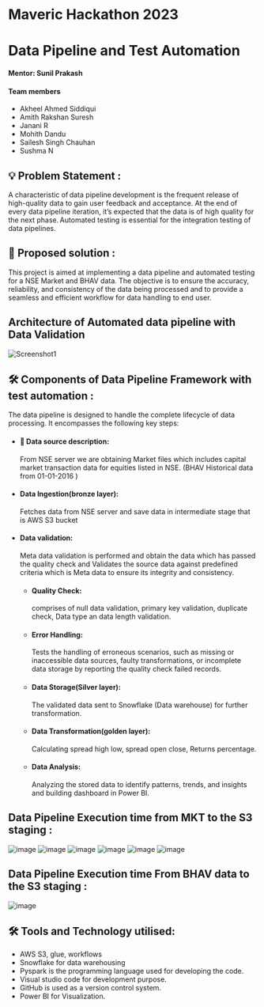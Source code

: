 # Maveric Hackathon 2023

# Data Pipeline and Test Automation 

#### Mentor: Sunil Prakash 

#### Team members 
  * Akheel Ahmed Siddiqui 
  * Amith Rakshan Suresh 
  * Janani R 
  * Mohith Dandu 
  * Sailesh Singh Chauhan 
  * Sushma N

## 💡 Problem Statement :
A characteristic of data pipeline development is the frequent release of high-quality data to gain user feedback and acceptance. At the end of every data pipeline iteration, it’s expected that the data is of high quality for the next phase. Automated testing is essential for the integration testing of data pipelines.

## 📝 Proposed solution :
This project is aimed at implementing a data pipeline and automated testing for a NSE Market and BHAV data. The objective is to ensure the accuracy, reliability, and consistency of the data being processed and to provide a seamless and efficient workflow for data handling to end user. 

## Architecture of Automated data pipeline with Data Validation
![Screenshot1](https://github.com/saileshchauhan/Hackathon2023/blob/master/Hackathon_DataPipeline-Final-2.png)


## 🛠 Components of Data Pipeline Framework with test automation :

The data pipeline is designed to handle the complete lifecycle of data processing. It encompasses the following key steps: 
* #### 📝 Data source description:
  From NSE server we are obtaining Market files which includes capital market transaction data for equities listed in NSE. (BHAV Historical data from 01-01-2016 ) 
* #### Data Ingestion(bronze layer):
   Fetches data from NSE server and save data in intermediate stage that is AWS S3 bucket 
* #### Data validation:
  Meta data validation is performed and obtain the data which has passed the quality check and Validates the source data against predefined criteria which is Meta data to ensure its integrity and consistency. 
  * #### Quality Check:
    comprises of null data validation, primary key validation, duplicate check, Data type an data length validation.
  * #### Error Handling:
    Tests the handling of erroneous scenarios, such as missing or inaccessible data sources, faulty transformations, or incomplete data storage by reporting the quality check failed records.
  * #### Data Storage(Silver layer):
    The validated data sent to Snowflake (Data warehouse) for further transformation.
  * #### Data Transformation(golden layer):
    Calculating spread high low, spread open close, Returns percentage.
  * #### Data Analysis:
    Analyzing the stored data to identify patterns, trends, and insights and building dashboard in Power BI.

## Data Pipeline Execution time from MKT to the S3 staging :
![image](https://github.com/saileshchauhan/Hackathon2023/assets/76868785/94fed1f0-b7ab-4585-be89-a3491e259a94)
![image](https://github.com/saileshchauhan/Hackathon2023/assets/76868785/5439c097-dca5-424d-916c-a7344008a7dc)
![image](https://github.com/saileshchauhan/Hackathon2023/assets/76868785/b33aaaad-90d9-45aa-9a50-387932aa4529)
![image](https://github.com/saileshchauhan/Hackathon2023/assets/76868785/7ae1460a-54b2-45b3-a035-06569631f9d1)
![image](https://github.com/saileshchauhan/Hackathon2023/assets/76868785/5612df37-a484-4ea8-b627-790f32f1554a)
![image](https://github.com/saileshchauhan/Hackathon2023/assets/76868785/5097f393-d79a-4d88-9c42-604081175678)




## Data Pipeline Execution time From BHAV data to the S3 staging :
![image](https://github.com/saileshchauhan/Hackathon2023/assets/76868785/196762c3-eacd-4881-957c-cebfa3083f34)

## 🛠 Tools and Technology utilised: 
* AWS S3, glue, workflows
* Snowflake for data warehousing 
* Pyspark is the programming language used for developing the code. 
* Visual studio code for development purpose. 
* GitHub is used as a version control system.
* Power BI for Visualization.


